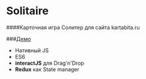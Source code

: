 # Solitaire

####Карточная игра Солитер для сайта kartabita.ru


###[Демо](http://www.kartabita.ru/v4/dist/solitaire-socket/)


* Нативный JS
* ES6
* **interactJS** для Drag'n'Drop
* **Redux** как State manager


